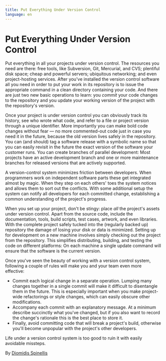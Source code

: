 ```yaml
---
title: Put Everything Under Version Control
language: en
---
```


# Put Everything Under Version Control

Put everything in all your projects under version control. The resources you need are there: free tools, like Subversion, Git, Mercurial, and CVS; plentiful disk space; cheap and powerful servers; ubiquitous networking; and even project-hosting services. After you've installed the version control software all you need in order to put your work in its repository is to issue the appropriate command in a clean directory containing your code. And there are just two new basic operations to learn: you *commit* your code changes to the repository and you update your working version of the project with the repository's version.

Once your project is under version control you can obviously track its history, see who wrote what code, and refer to a file or project version through a unique identifier. More importantly you can make bold code changes without fear — no more commented-out code just in case you need it in the future, because the old version lives safely in the repository. You can (and should) tag a software release with a symbolic name so that you can easily revisit in the future the exact version of the software your customer runs. You can create branches of parallel development: Most projects have an active development branch and one or more maintenance branches for released versions that are actively supported.

A version-control system minimizes friction between developers. When programmers work on independent software parts these get integrated almost by magic. When they step on each others' toes the system notices and allows them to sort out the conflicts. With some additional setup the system can notify all developers for each committed change, establishing a common understanding of the project's progress.

When you set up your project, don't be stingy: place *all* the project's assets under version control. Apart from the source code, include the documentation, tools, build scripts, test cases, artwork, and even libraries. With the complete project safely tucked into the (regularly backed up) repository the damage of losing your disk or data is minimized. Setting up for development on a new machine involves simply checking out the project from the repository. This simplifies distributing, building, and testing the code on different platforms: On each machine a single update command will ensure that the software is the current version.

Once you've seen the beauty of working with a version control system, following a couple of rules will make you and your team even more effective:

- Commit each logical change in a separate operation. Lumping many changes together in a single commit will make it difficult to disentangle them in the future. This is especially important when you make project-wide refactorings or style changes, which can easily obscure other modifications.
- Accompany each commit with an explanatory message. At a minimum describe succinctly what you've changed, but if you also want to record the change's rationale this is the best place to store it.
- Finally, avoid committing code that will break a project's build, otherwise you'll become unpopular with the project's other developers.

Life under a version control system is too good to ruin it with easily avoidable missteps.

By [Diomidis Spinellis](http://programmer.97things.oreilly.com/wiki/index.php/Diomidis_Spinellis)